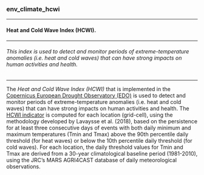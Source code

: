 ### env_climate_hcwi



------
#### Heat and Cold Wave Index (HCWI).



------
###### This index is used to detect and monitor periods of extreme-temperature anomalies (i.e. heat and cold waves) that can have strong impacts on human activities and health.



------
The *Heat and Cold Wave Index (HCWI)* that is implemented in the [Copernicus European Drought Observatory (EDO)](https://edo.jrc.ec.europa.eu/edov2/php/index.php?id=1000) is used to detect and monitor periods of extreme-temperature anomalies (i.e. heat and cold waves) that can have strong impacts on human activities and health. The [HCWI indicator](https://edo.jrc.ec.europa.eu/documents/factsheets/factsheet_heatColdWaveIndex.pdf) is computed for each location (grid-cell), using the methodology developed by Lavaysse et al. (2018), based on the persistence for at least three consecutive days of events with both daily minimum and maximum temperatures (Tmin and Tmax) above the 90th percentile daily threshold (for heat waves) or below the 10th percentile daily threshold (for cold waves). For each location, the daily threshold values for Tmin and Tmax are derived from a 30-year climatological baseline period (1981-2010), using the JRC’s MARS AGRI4CAST database of daily meteorological observations.